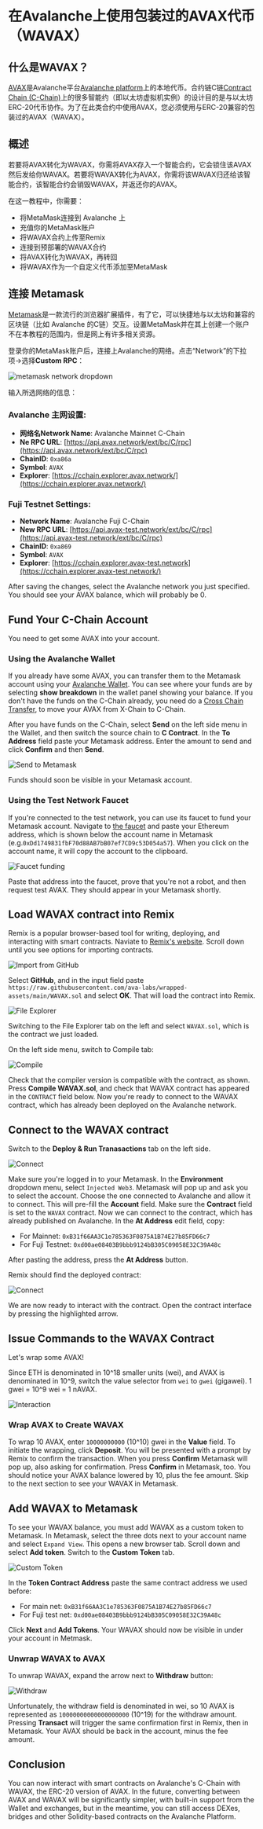 # 在Avalanche上使用包装过的AVAX代币（WAVAX）

## 什么是WAVAX？

[AVAX](../../../#avalanche-avax-token)是Avalanche平台[Avalanche platform](../../../learn/platform-overview/)上的本地代币。合约链C链[Contract Chain \(C-Chain\)](../../../learn/platform-overview/#contract-chain-c-chain)上的很多智能约（即以太坊虚拟机实例）的设计目的是与以太坊ERC-20代币协作。为了在此类合约中使用AVAX，您必须使用与ERC-20兼容的包装过的AVAX（WAVAX）。

## 概述

若要将AVAX转化为WAVAX，你需将AVAX存入一个智能合约，它会锁住该AVAX然后发给你WAVAX。若要将WAVAX转化为AVAX，你需将该WAVAX归还给该智能合约，该智能合约会销毁WAVAX，并返还你的AVAX。

在这一教程中，你需要：

* 将MetaMask连接到 Avalanche 上
* 充值你的MetaMask账户 
* 将WAVAX合约上传至Remix
* 连接到预部署的WAVAX合约
* 将AVAX转化为WAVAX，再转回
* 将WAVAX作为一个自定义代币添加至MetaMask

## 连接 Metamask

[Metamask](https://metamask.io/)是一款流行的浏览器扩展插件，有了它，可以快捷地与以太坊和兼容的区块链（比如 Avalanche 的C链）交互。设置MetaMask并在其上创建一个账户不在本教程的范围内，但是网上有许多相关资源。

登录你的MetaMask账户后，连接上Avalanche的网络。点击“Network”的下拉项->选择**Custom RPC**：

![metamask network dropdown](../../../.gitbook/assets/image%20%2860%29.png)

输入所选网络的信息：

### Avalanche 主网设置:

* **网络名Network Name**: Avalanche Mainnet C-Chain
* **Ne RPC URL**: [https://api.avax.network/ext/bc/C/rpc](https://api.avax.network/ext/bc/C/rpc)
* **ChainID**: `0xa86a`
* **Symbol**: `AVAX`
* **Explorer**: [https://cchain.explorer.avax.network/](https://cchain.explorer.avax.network/)

### Fuji Testnet Settings:

* **Network Name**: Avalanche Fuji C-Chain
* **New RPC URL**: [https://api.avax-test.network/ext/bc/C/rpc](https://api.avax-test.network/ext/bc/C/rpc)
* **ChainID**: `0xa869`
* **Symbol**: `AVAX`
* **Explorer**: [https://cchain.explorer.avax-test.network](https://cchain.explorer.avax-test.network/)

After saving the changes, select the Avalanche network you just specified. You should see your AVAX balance, which will probably be 0.

## Fund Your C-Chain Account

You need to get some AVAX into your account.

### **Using the Avalanche Wallet**

If you already have some AVAX, you can transfer them to the Metamask account using your [Avalanche Wallet](https://wallet.avax.network/). You can see where your funds are by selecting **show breakdown** in the wallet panel showing your balance. If you don't have the funds on the C-Chain already, you need do a [Cross Chain Transfer](../platform/transfer-avax-between-x-chain-and-c-chain.md), to move your AVAX from X-Chain to C-Chain.

After you have funds on the C-Chain, select **Send** on the left side menu in the Wallet, and then switch the source chain to **C Contract**. In the **To Address** field paste your Metamask address. Enter the amount to send and click **Confirm** and then **Send**.

![Send to Metamask](../../../.gitbook/assets/wavax2avax-01-send-to-metamask.png)

Funds should soon be visible in your Metamask account.

### **Using the Test Network Faucet**

If you're connected to the test network, you can use its faucet to fund your Metamask account. Navigate to [the faucet](https://faucet.avax-test.network/) and paste your Ethereum address, which is shown below the account name in Metamask \(e.g.`0xDd1749831fbF70d88AB7bB07ef7CD9c53D054a57`\). When you click on the account name, it will copy the account to the clipboard.

![Faucet funding](../../../.gitbook/assets/wavax2avax-02-faucet.png)

Paste that address into the faucet, prove that you're not a robot, and then request test AVAX. They should appear in your Metamask shortly.

## Load WAVAX contract into Remix

Remix is a popular browser-based tool for writing, deploying, and interacting with smart contracts. Naviate to [Remix's website](https://remix.ethereum.org/). Scroll down until you see options for importing contracts.

![Import from GitHub](../../../.gitbook/assets/wavax2avax-03-remix-import.png)

Select **GitHub**, and in the input field paste `https://raw.githubusercontent.com/ava-labs/wrapped-assets/main/WAVAX.sol` and select **OK**. That will load the contract into Remix.

![File Explorer](../../../.gitbook/assets/wavax2avax-04-contract.png)

Switching to the File Explorer tab on the left and select `WAVAX.sol`, which is the contract we just loaded.

On the left side menu, switch to Compile tab:

![Compile](../../../.gitbook/assets/wavax2avax-05-compile.png)

Check that the compiler version is compatible with the contract, as shown. Press **Compile WAVAX.sol**, and check that WAVAX contract has appeared in the `CONTRACT` field below. Now you're ready to connect to the WAVAX contract, which has already been deployed on the Avalanche network.

## Connect to the WAVAX contract

Switch to the **Deploy & Run Tranasactions** tab on the left side.

![Connect](../../../.gitbook/assets/wavax2avax-06-deploy.png)

Make sure you're logged in to your Metamask. In the **Environment** dropdown menu, select `Injected Web3`. Metamask will pop up and ask you to select the account. Choose the one connected to Avalanche and allow it to connect. This will pre-fill the **Account** field. Make sure the **Contract** field is set to the `WAVAX` contract. Now we can connect to the contract, which has already published on Avalanche. In the **At Address** edit field, copy:

* For Mainnet: `0xB31f66AA3C1e785363F0875A1B74E27b85FD66c7`
* For Fuji Testnet: `0xd00ae08403B9bbb9124bB305C09058E32C39A48c`

After pasting the address, press the **At Address** button.

Remix should find the deployed contract:

![Connect](../../../.gitbook/assets/wavax2avax-07-avalanche-contract.png)

We are now ready to interact with the contract. Open the contract interface by pressing the highlighted arrow.

## Issue Commands to the WAVAX Contract

Let's wrap some AVAX!

Since ETH is denominated in 10^18 smaller units \(wei\), and AVAX is denominated in 10^9, switch the value selector from `wei` to `gwei` \(gigawei\). 1 gwei = 10^9 wei = 1 nAVAX.

![Interaction](../../../.gitbook/assets/wavax2avax-08-interact.png)

### Wrap AVAX to Create WAVAX

To wrap 10 AVAX, enter `10000000000` \(10^10\) gwei in the **Value** field. To initiate the wrapping, click **Deposit**. You will be presented with a prompt by Remix to confirm the transaction. When you press **Confirm** Metamask will pop up, also asking for confirmation. Press **Confirm** in Metamask, too. You should notice your AVAX balance lowered by 10, plus the fee amount. Skip to the next section to see your WAVAX in Metamask.

## Add WAVAX to Metamask

To see your WAVAX balance, you must add WAVAX as a custom token to Metamask. In Metamask, select the three dots next to your account name and select `Expand View`. This opens a new browser tab. Scroll down and select **Add token**. Switch to the **Custom Token** tab.

![Custom Token](../../../.gitbook/assets/wavax2avax-10-add-token.png)

In the **Token Contract Address** paste the same contract address we used before:

* For main net: `0xB31f66AA3C1e785363F0875A1B74E27b85FD66c7`
* For Fuji test net: `0xd00ae08403B9bbb9124bB305C09058E32C39A48c`

Click **Next** and **Add Tokens**. Your WAVAX should now be visible in under your account in Metmask.

### Unwrap WAVAX to AVAX

To unwrap WAVAX, expand the arrow next to **Withdraw** button:

![Withdraw](../../../.gitbook/assets/wavax2avax-09-withdraw.png)

Unfortunately, the withdraw field is denominated in wei, so 10 AVAX is represented as `10000000000000000000` \(10^19\) for the withdraw amount. Pressing **Transact** will trigger the same confirmation first in Remix, then in Metamask. Your AVAX should be back in the account, minus the fee amount.

## Conclusion

You can now interact with smart contracts on Avalanche's C-Chain with WAVAX, the ERC-20 version of AVAX. In the future, converting between AVAX and WAVAX will be significantly simpler, with built-in support from the Wallet and exchanges, but in the meantime, you can still access DEXes, bridges and other Solidity-based contracts on the Avalanche Platform.

<!--stackedit_data:
eyJoaXN0b3J5IjpbLTE4OTA4MTA3MDEsMTgxNzQ5MzYwNV19
-->